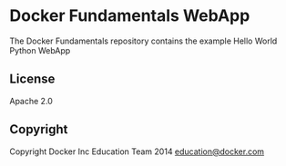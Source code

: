 Docker Fundamentals WebApp
=============================

The Docker Fundamentals repository contains the example Hello World Python WebApp

## License

Apache 2.0

## Copyright

Copyright Docker Inc Education Team 2014 <education@docker.com>
